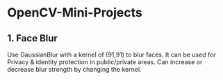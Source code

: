 # OpenCV-Mini-Projects

## 1. Face Blur

Use GaussianBlur with a kernel of (91,91) to blur faces. It can be used for Privacy & identity protection in public/private areas. Can increase or decrease blur strength by changing the kernel.
